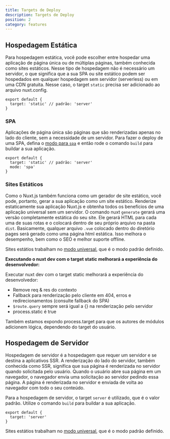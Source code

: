```yaml
---
title: Targets de Deploy
description: Targets de Deploy
position: 2
category: features
---
```


## Hospedagem Estática

Para hospedagem estática, você pode escolher entre hospedar uma aplicação de página única ou de múltiplas páginas, também conhecida como sites estáticos. Nesse tipo de hospedagem não é necessário um servidor, o que significa que a sua SPA ou site estático podem ser hospedados em qualquer hospedagem sem servidor (serverless) ou em uma CDN gratuita. Nesse caso, o target `static` precisa ser adicionado ao arquivo nuxt.config.

```js{}[nuxt.config.js]
export default {
  target: 'static' // padrão: 'server'
}
```

### SPA

Aplicações de página única são páginas que são renderizadas apenas no lado do cliente, sem a necessidade de um servidor. Para fazer o deploy de uma SPA, defina o [modo para `spa`](/docs/2.x/features/rendering-modes#spa) e então rode o comando `build` para buildar a sua aplicação.

```js{}[nuxt.config.js]
export default {
  target: 'static' // padrão: 'server'
  mode: 'spa'
}
```

### Sites Estáticos

Como o Nuxt.js também funciona como um gerador de site estático, você pode, portanto, gerar a sua aplicação como um site estático. Renderize estaticamente sua aplicação Nuxt.js e obtenha todos os benefícios de uma aplicação universal sem um servidor. O comando nuxt `generate` gerará uma versão completamente estática do seu site. Ele gerará HTML para cada uma de suas rotas e o colocará dentro de seu próprio arquivo na pasta `dist`. Basicamente, qualquer arquivo `.vue` colocado dentro do diretório pages será gerado como uma página html estática. Isso melhora o desempenho, bem como o SEO e melhor suporte offline.

<base-alert type="info">

Sites estátios trabalham no [modo universal](/docs/2.x/features/rendering-modes#universal), que é o modo padrão definido.

</base-alert>

**Executando o nuxt dev com o target static melhorará a experiência do desenvolvedor:**

Executar nuxt dev com o target static melhorará a experiência do desenvolvedor:

- Remove req & res do contexto
- Fallback para renderização pelo cliente em 404, erros e redirecionamentos (consulte fallback do SPA)
- `$route.query` sempre será igual a {} na renderização pelo servidor
- process.static é true

<base-alert type="info">

Também estamos expondo process.target para que os autores de módulos adicionem lógica, dependendo do target do usuário.

</base-alert>

## Hospedagem de Servidor

Hospedagem de servidor é a hospedagem que requer um servidor e se destina a aplicativos SSR. A renderização do lado do servidor, também conhecida como SSR, significa que sua página é renderizada no servidor quando solicitada pelo usuário. Quando o usuário abre sua página em um navegador, o navegador envia uma solicitação ao servidor pedindo essa página. A página é renderizada no servidor e enviada de volta ao navegador com todo o seu conteúdo.

Para a hospedagem de servidor, o target `server` é utilizado, que é o valor padrão. Utilize o comando `build` para buildar a sua aplicação.

```js{}[nuxt.config.js]
export default {
  target: 'server'
}
```

<base-alert type="info">

Sites estátios trabalham no [modo universal](/docs/2.x/features/rendering-modes#universal), que é o modo padrão definido.

</base-alert>
